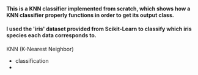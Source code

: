 #### This is a KNN classifier implemented from scratch, which shows how a KNN classifier properly functions in order to get its output class.
#### I used the 'iris' dataset provided from Scikit-Learn to classify which iris species each data corresponds to.

KNN (K-Nearest Neighbor)
- classification
- 
